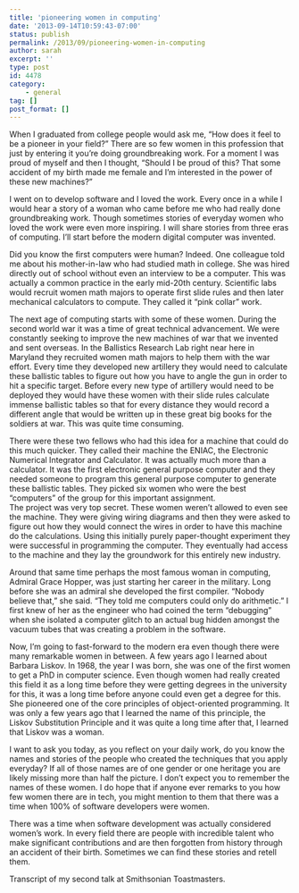 ```yaml
---
title: 'pioneering women in computing'
date: '2013-09-14T10:59:43-07:00'
status: publish
permalink: /2013/09/pioneering-women-in-computing
author: sarah
excerpt: ''
type: post
id: 4478
category:
    - general
tag: []
post_format: []
---
```

When I graduated from college people would ask me, “How does it feel to be a pioneer in your field?” There are so few women in this profession that just by entering it you’re doing groundbreaking work. For a moment I was proud of myself and then I thought, “Should I be proud of this? That some accident of my birth made me female and I’m interested in the power of these new machines?”

I went on to develop software and I loved the work. Every once in a while I would hear a story of a woman who came before me who had really done groundbreaking work. Though sometimes stories of everyday women who loved the work were even more inspiring. I will share stories from three eras of computing. I’ll start before the modern digital computer was invented.

Did you know the first computers were human? Indeed. One colleague told me about his mother-in-law who had studied math in college. She was hired directly out of school without even an interview to be a computer. This was actually a common practice in the early mid-20th century. Scientific labs would recruit women math majors to operate first slide rules and then later mechanical calculators to compute. They called it “pink collar” work.

The next age of computing starts with some of these women. During the second world war it was a time of great technical advancement. We were constantly seeking to improve the new machines of war that we invented and sent overseas. In the Ballistics Research Lab right near here in Maryland they recruited women math majors to help them with the war effort. Every time they developed new artillery they would need to calculate these ballistic tables to figure out how you have to angle the gun in order to hit a specific target. Before every new type of artillery would need to be deployed they would have these women with their slide rules calculate immense ballistic tables so that for every distance they would record a different angle that would be written up in these great big books for the soldiers at war. This was quite time consuming.

There were these two fellows who had this idea for a machine that could do this much quicker. They called their machine the ENIAC, the Electronic Numerical Integrator and Calculator. It was actually much more than a calculator. It was the first electronic general purpose computer and they needed someone to program this general purpose computer to generate these ballistic tables. They picked six women who were the best “computers” of the group for this important assignment.  
The project was very top secret. These women weren’t allowed to even see the machine. They were giving wiring diagrams and then they were asked to figure out how they would connect the wires in order to have this machine do the calculations. Using this initially purely paper-thought experiment they were successful in programming the computer. They eventually had access to the machine and they lay the groundwork for this entirely new industry.

Around that same time perhaps the most famous woman in computing, Admiral Grace Hopper, was just starting her career in the military. Long before she was an admiral she developed the first compiler. “Nobody believe that,” she said. “They told me computers could only do arithmetic.” I first knew of her as the engineer who had coined the term “debugging” when she isolated a computer glitch to an actual bug hidden amongst the vacuum tubes that was creating a problem in the software.

Now, I’m going to fast-forward to the modern era even though there were many remarkable women in between. A few years ago I learned about Barbara Liskov. In 1968, the year I was born, she was one of the first women to get a PhD in computer science. Even though women had really created this field it as a long time before they were getting degrees in the university for this, it was a long time before anyone could even get a degree for this. She pioneered one of the core principles of object-oriented programming. It was only a few years ago that I learned the name of this principle, the Liskov Substitution Principle and it was quite a long time after that, I learned that Liskov was a woman.

I want to ask you today, as you reflect on your daily work, do you know the names and stories of the people who created the techniques that you apply everyday? If all of those names are of one gender or one heritage you are likely missing more than half the picture. I don’t expect you to remember the names of these women. I do hope that if anyone ever remarks to you how few women there are in tech, you might mention to them that there was a time when 100% of software developers were women.

There was a time when software development was actually considered women’s work. In every field there are people with incredible talent who make significant contributions and are then forgotten from history through an accident of their birth. Sometimes we can find these stories and retell them.

Transcript of my second talk at Smithsonian Toastmasters.